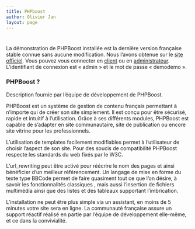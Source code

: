 ```yaml
---
title: PHPboost
author: Olivier Jan
layout: page
---
```

# 

La démonstration de PHPBoost installée est la dernière version française stable connue sans aucune modification. Nous l’avons obtenue sur le [site officiel][1]. Vous pouvez vous connecter en [client][2] ou en [administrateur][3]. L’identifiant de connexion est « admin » et le mot de passe « demodemo ».

### PHPBoost ?

 [1]: http://www.phpboost.com/
 [2]: http://demo.cms-fr.net/phpboost/
 [3]: http://demo.cms-fr.net/phpboost/admin/admin_index.php

Description fournie par l’équipe de développement de PHPBoost.

PHPBoost est un système de gestion de contenu français permettant à n’importe qui de créer son site simplement. Il est conçu pour être sécurisé, rapide et intuitif à l’utilisation. Grâce à ses différents modules, PHPBoost est capable de s’adapter en site communautaire, site de publication ou encore site vitrine pour les professionnels.

L’utilisation de templates facilement modifiables permet à l’utilisateur de choisir l’aspect de son site. Pour des soucis de compatibilité PHPBoost respecte les standards du web fixés par le W3C.

L’url_rewriting peut être activé pour réécrire le nom des pages et ainsi bénéficier d’un meilleur référencement. Un langage de mise en forme du texte type BBCode permet de faire quasiment tout ce que l’on désire, à savoir les fonctionnalités classiques , mais aussi l’insertion de fichiers multimédia ainsi que des listes et des tableaux supportant l’imbrication.

L’installation ne peut être plus simple via un assistant, en moins de 5 minutes votre site sera en ligne. La communauté française assure un support réactif réalisé en partie par l’équipe de développement elle-même, et ce dans la convivialité.